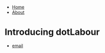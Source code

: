 <!DOCTYPE html>
<html>
	<head>
		<title>dotLabour</title>
	</head>
	<body>
		<nav>
    		<ul>
        		<li><a href="/">Home</a></li>
	        	<li><a href="/about">About</a></li>
    		</ul>
		</nav>
		<div class="container">
    		<div class="blurb">
        		<h1>Introducing dotLabour</h1>
    		</div><!-- /.blurb -->
		</div><!-- /.container -->
		<footer>
    		<ul>
        		<li><a href="">email</a></li>
			</ul>
		</footer>
	</body>
</html>
